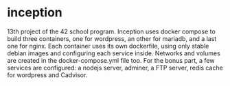 # inception
13th project of the 42 school program.
Inception uses docker compose to build three containers, one for wordpress, an other for mariadb, and a last one for nginx. Each container uses its own dockerfile, using only stable debian images and configuring each service inside.
Networks and volumes are created in the docker-compose.yml file too. For the bonus part, a few services are configured: a nodejs server, adminer, a FTP server, redis cache for wordpress and Cadvisor.
